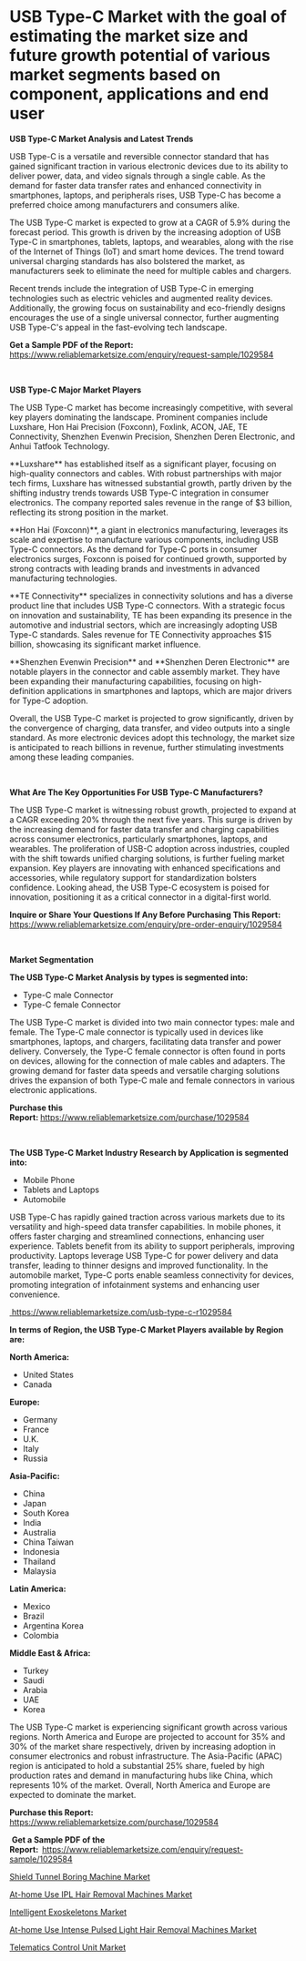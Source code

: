 <p><h1>USB Type-C Market with the goal of estimating the market size and future growth potential of various market segments based on component, applications and end user</h1></p><p><strong>USB Type-C Market Analysis and Latest Trends</strong></p>
<p><p>USB Type-C is a versatile and reversible connector standard that has gained significant traction in various electronic devices due to its ability to deliver power, data, and video signals through a single cable. As the demand for faster data transfer rates and enhanced connectivity in smartphones, laptops, and peripherals rises, USB Type-C has become a preferred choice among manufacturers and consumers alike.</p><p>The USB Type-C market is expected to grow at a CAGR of 5.9% during the forecast period. This growth is driven by the increasing adoption of USB Type-C in smartphones, tablets, laptops, and wearables, along with the rise of the Internet of Things (IoT) and smart home devices. The trend toward universal charging standards has also bolstered the market, as manufacturers seek to eliminate the need for multiple cables and chargers.</p><p>Recent trends include the integration of USB Type-C in emerging technologies such as electric vehicles and augmented reality devices. Additionally, the growing focus on sustainability and eco-friendly designs encourages the use of a single universal connector, further augmenting USB Type-C's appeal in the fast-evolving tech landscape.</p></p>
<p><strong>Get a Sample PDF of the Report:&nbsp;</strong> <a href="https://www.reliablemarketsize.com/enquiry/request-sample/1029584?utm_campaign=973&utm_medium=2&utm_source=Github&utm_content=ia&utm_term=03122024&utm_id=usb-type-c">https://www.reliablemarketsize.com/enquiry/request-sample/1029584</a></p>
<p>&nbsp;</p>
<p><strong>USB Type-C Major Market Players</strong></p>
<p><p>The USB Type-C market has become increasingly competitive, with several key players dominating the landscape. Prominent companies include Luxshare, Hon Hai Precision (Foxconn), Foxlink, ACON, JAE, TE Connectivity, Shenzhen Evenwin Precision, Shenzhen Deren Electronic, and Anhui Tatfook Technology. </p><p>**Luxshare** has established itself as a significant player, focusing on high-quality connectors and cables. With robust partnerships with major tech firms, Luxshare has witnessed substantial growth, partly driven by the shifting industry trends towards USB Type-C integration in consumer electronics. The company reported sales revenue in the range of $3 billion, reflecting its strong position in the market.</p><p>**Hon Hai (Foxconn)**, a giant in electronics manufacturing, leverages its scale and expertise to manufacture various components, including USB Type-C connectors. As the demand for Type-C ports in consumer electronics surges, Foxconn is poised for continued growth, supported by strong contracts with leading brands and investments in advanced manufacturing technologies.</p><p>**TE Connectivity** specializes in connectivity solutions and has a diverse product line that includes USB Type-C connectors. With a strategic focus on innovation and sustainability, TE has been expanding its presence in the automotive and industrial sectors, which are increasingly adopting USB Type-C standards. Sales revenue for TE Connectivity approaches $15 billion, showcasing its significant market influence.</p><p>**Shenzhen Evenwin Precision** and **Shenzhen Deren Electronic** are notable players in the connector and cable assembly market. They have been expanding their manufacturing capabilities, focusing on high-definition applications in smartphones and laptops, which are major drivers for Type-C adoption.</p><p>Overall, the USB Type-C market is projected to grow significantly, driven by the convergence of charging, data transfer, and video outputs into a single standard. As more electronic devices adopt this technology, the market size is anticipated to reach billions in revenue, further stimulating investments among these leading companies.</p></p>
<p>&nbsp;</p>
<p><strong>What Are The Key Opportunities For USB Type-C Manufacturers?</strong></p>
<p><p>The USB Type-C market is witnessing robust growth, projected to expand at a CAGR exceeding 20% through the next five years. This surge is driven by the increasing demand for faster data transfer and charging capabilities across consumer electronics, particularly smartphones, laptops, and wearables. The proliferation of USB-C adoption across industries, coupled with the shift towards unified charging solutions, is further fueling market expansion. Key players are innovating with enhanced specifications and accessories, while regulatory support for standardization bolsters confidence. Looking ahead, the USB Type-C ecosystem is poised for innovation, positioning it as a critical connector in a digital-first world.</p></p>
<p><strong>Inquire or Share Your Questions If Any Before Purchasing This Report:</strong> <a href="https://www.reliablemarketsize.com/enquiry/pre-order-enquiry/1029584?utm_campaign=973&utm_medium=2&utm_source=Github&utm_content=ia&utm_term=03122024&utm_id=usb-type-c">https://www.reliablemarketsize.com/enquiry/pre-order-enquiry/1029584</a></p>
<p>&nbsp;</p>
<p><strong>Market Segmentation</strong></p>
<p><strong>The USB Type-C Market Analysis by types is segmented into:</strong></p>
<p><ul><li>Type-C male Connector</li><li>Type-C female Connector</li></ul></p>
<p><p>The USB Type-C market is divided into two main connector types: male and female. The Type-C male connector is typically used in devices like smartphones, laptops, and chargers, facilitating data transfer and power delivery. Conversely, the Type-C female connector is often found in ports on devices, allowing for the connection of male cables and adapters. The growing demand for faster data speeds and versatile charging solutions drives the expansion of both Type-C male and female connectors in various electronic applications.</p></p>
<p><strong>Purchase this Report:&nbsp;</strong><a href="https://www.reliablemarketsize.com/purchase/1029584?utm_campaign=973&utm_medium=2&utm_source=Github&utm_content=ia&utm_term=03122024&utm_id=usb-type-c">https://www.reliablemarketsize.com/purchase/1029584</a></p>
<p>&nbsp;</p>
<p><strong>The USB Type-C Market Industry Research by Application is segmented into:</strong></p>
<p><ul><li>Mobile Phone</li><li>Tablets and Laptops</li><li>Automobile</li></ul></p>
<p><p>USB Type-C has rapidly gained traction across various markets due to its versatility and high-speed data transfer capabilities. In mobile phones, it offers faster charging and streamlined connections, enhancing user experience. Tablets benefit from its ability to support peripherals, improving productivity. Laptops leverage USB Type-C for power delivery and data transfer, leading to thinner designs and improved functionality. In the automobile market, Type-C ports enable seamless connectivity for devices, promoting integration of infotainment systems and enhancing user convenience.</p></p>
<p><a href="https://www.reliablemarketsize.com/usb-type-c-r1029584?utm_campaign=973&utm_medium=2&utm_source=Github&utm_content=ia&utm_term=03122024&utm_id=usb-type-c">&nbsp;https://www.reliablemarketsize.com/usb-type-c-r1029584</a></p>
<p><strong>In terms of Region, the USB Type-C Market Players available by Region are:</strong></p>
<p>
    <p> <strong> North America: </strong>
        <ul>
            <li>United States</li>
            <li>Canada</li>
        </ul>
        </p> 
    <p> <strong> Europe: </strong>
        <ul>
            <li>Germany</li>
            <li>France</li>
            <li>U.K.</li>
            <li>Italy</li>
            <li>Russia</li>
        </ul>
        </p> 
    <p> <strong> Asia-Pacific: </strong>
        <ul>
            <li>China</li>
            <li>Japan</li>
            <li>South Korea</li>
            <li>India</li>
            <li>Australia</li>
            <li>China Taiwan</li>
            <li>Indonesia</li>
            <li>Thailand</li>
            <li>Malaysia</li>
        </ul>
        </p> 
    <p> <strong> Latin America: </strong>
        <ul>
            <li>Mexico</li>
            <li>Brazil</li>
            <li>Argentina Korea</li>
            <li>Colombia</li>
        </ul>
        </p> 
    <p> <strong> Middle East & Africa: </strong>
        <ul>
            <li>Turkey</li>
            <li>Saudi</li>
            <li>Arabia</li>
            <li>UAE</li>
            <li>Korea</li>
        </ul>
    </p>
    </p>
<p><p>The USB Type-C market is experiencing significant growth across various regions. North America and Europe are projected to account for 35% and 30% of the market share respectively, driven by increasing adoption in consumer electronics and robust infrastructure. The Asia-Pacific (APAC) region is anticipated to hold a substantial 25% share, fueled by high production rates and demand in manufacturing hubs like China, which represents 10% of the market. Overall, North America and Europe are expected to dominate the market.</p></p>
<p><strong>Purchase this Report: </strong><a href="https://www.reliablemarketsize.com/purchase/1029584?utm_campaign=973&utm_medium=2&utm_source=Github&utm_content=ia&utm_term=03122024&utm_id=usb-type-c">https://www.reliablemarketsize.com/purchase/1029584</a></p>
<p>&nbsp;<strong>Get a Sample PDF of the Report:&nbsp;&nbsp;</strong><a href="https://www.reliablemarketsize.com/enquiry/request-sample/1029584?utm_campaign=973&utm_medium=2&utm_source=Github&utm_content=ia&utm_term=03122024&utm_id=usb-type-c">https://www.reliablemarketsize.com/enquiry/request-sample/1029584</a></p>
<p><strong></strong></p>
<p><p><a href="https://www.linkedin.com/pulse/global-shield-tunnel-boring-machine-market-trends-insights-x6qnc?utm_campaign=973&utm_medium=2&utm_source=Github&utm_content=ia&utm_term=03122024&utm_id=usb-type-c">Shield Tunnel Boring Machine Market</a></p><p><a href="https://issuu.com/reportprime-2/docs/at-home-use-ipl-hair-removal-machines-market-size-?utm_campaign=973&utm_medium=2&utm_source=Github&utm_content=ia&utm_term=03122024&utm_id=usb-type-c">At-home Use IPL Hair Removal Machines Market</a></p><p><a href="https://github.com/kimberjam0i/Market-Research-Report-List-1/blob/main/intelligent-exoskeletons-market.md?utm_campaign=973&utm_medium=2&utm_source=Github&utm_content=ia&utm_term=03122024&utm_id=usb-type-c">Intelligent Exoskeletons Market</a></p><p><a href="https://issuu.com/reportprime-2/docs/at-home-use-intense-pulsed-light-hair-removal-mach?utm_campaign=973&utm_medium=2&utm_source=Github&utm_content=ia&utm_term=03122024&utm_id=usb-type-c">At-home Use Intense Pulsed Light Hair Removal Machines Market</a></p><p><a href="https://github.com/ElviraLeka1962/Market-Research-Report-List-1/blob/main/telematics-control-unit-market.md?utm_campaign=973&utm_medium=2&utm_source=Github&utm_content=ia&utm_term=03122024&utm_id=usb-type-c">Telematics Control Unit Market</a></p></p>